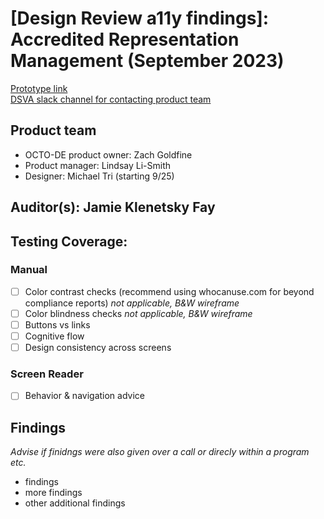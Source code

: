 # [Design Review a11y findings]: Accredited Representation Management (September 2023)
[Prototype link](https://app.mural.co/t/departmentofveteransaffairs9999/m/departmentofveteransaffairs9999/1692888741111/2474c0612887653142ab991d234898b6968dbf0e?sender=u1c2b512a71f68e7b5a5c0324) <br>
[DSVA slack channel for contacting product team](https://dsva.slack.com/archives/C05L6HSJLHM)  <br>

## Product team
- OCTO-DE product owner: Zach Goldfine <br>
- Product manager: Lindsay Li-Smith  <br>
- Designer: Michael Tri (starting 9/25) <br>

## Auditor(s): Jamie Klenetsky Fay

## Testing Coverage: 

### Manual
 * [ ] Color contrast checks (recommend using whocanuse.com for beyond compliance reports) _not applicable, B&W wireframe_
 * [ ] Color blindness checks _not applicable, B&W wireframe_
 * [ ] Buttons vs links
 * [ ] Cognitive flow
 * [ ] Design consistency across screens
 
### Screen Reader
 * [ ] Behavior & navigation advice

## Findings
_Advise if finidngs were also given over a call or direcly within a program etc._

* findings
* more findings
* other additional findings

